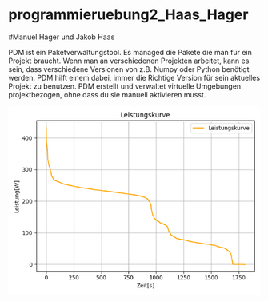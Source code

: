# programmieruebung2_Haas_Hager

#Manuel Hager und Jakob Haas

PDM ist ein Paketverwaltungstool. Es managed die Pakete die man für ein Projekt braucht. Wenn man an verschiedenen Projekten arbeitet, kann es sein, dass verschiedene Versionen von z.B. Numpy oder Python benötigt werden. PDM hilft einem dabei, immer die Richtige Version für sein aktuelles Projekt zu benutzen. PDM erstellt und verwaltet virtuelle Umgebungen projektbezogen, ohne dass du sie manuell aktivieren musst.


<img src="\figures\powercurve.png">
